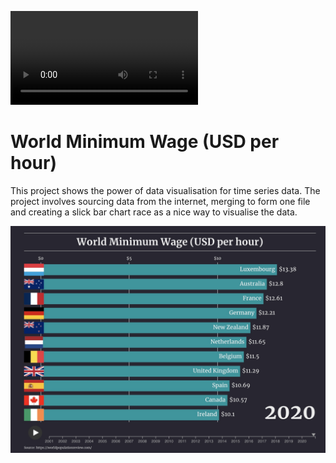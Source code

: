 ![World Minimum Wage race](https://github.com/kevkillion/World_Wage_Bar-chart_race/blob/main/World_Minimum_Wage_race.mov)


# **World Minimum Wage (USD per hour)**

This project shows the power of data visualisation for time series data. The project involves  sourcing data from the internet, merging to form one file and creating a slick bar chart race as a nice way to visualise the data. 


![World Minimum Wage race](https://github.com/kevkillion/World_Wage_Bar-chart_race/blob/main/Image.jpg)


